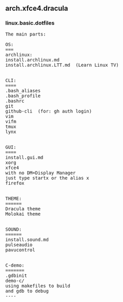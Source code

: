 ## arch.xfce4.dracula
### linux.basic.dotfiles

<pre>
The main parts:

OS:
===
archlinux:
install.archlinux.md
install.archlinux.LTT.md  (Learn Linux TV)


CLI:
====
.bash_aliases
.bash_profile
.bashrc
git
github-cli  (for: gh auth login)
vim
vifm
tmux
lynx


GUI:
====
install.gui.md
xorg
xfce4
with no DM=Display Manager
just type startx or the alias x
firefox


THEME:
======
Dracula theme
Molokai theme


SOUND:
======
install.sound.md
pulseaudio
pavucontrol


C-demo:
=======
.gdbinit
demo-c/
using makefiles to build
and gdb to debug
----
</pre>

